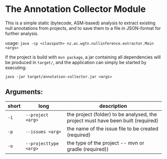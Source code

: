 # The Annotation Collector Module

This is a simple static (bytecode, ASM-based) analysis to extract existing null annotations from projects, and to save them to a file in JSON-format for further analysis. 

usage: `java -cp <classpath> nz.ac.wgtn.nullinference.extractor.Main <args>`

If the project is build with `mvn package`, a jar containing all dependencies will be produced in `target/`, and the application can simply be started by executing:

`java -jar target/annotation-collector.jar <args>`

## Arguments:

| short | long                         | description                                                                        | 
|-------|------------------------------|------------------------------------------------------------------------------------|
| `-i`  | `--project <arg>`            | the project (folder) to be analysed, the project must have been built   (required) |
| `-p`  | `--issues <arg>`             | the name of the issue file to be created   (required)                              |
| `-o`  | `--projecttype <arg>`        | the type of the project -- mvn or gradle (required))                               |

